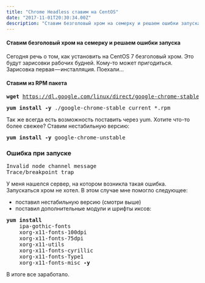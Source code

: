 ```yaml
---
title: "Chrome Headless ставим на CentOS"
date: "2017-11-01T20:30:34.00Z"
description: "Ставим безголовый хром на семерку и решаем ошибки запуска Сегодня речь о том, как установить на CentOS 7 безголовый хром. Это бу"
---
```


<!--kg-card-begin: html--><h4>Ставим безголовый хром на семерку и решаем ошибки запуска</h4>
<p>Сегодня речь о том, как установить на CentOS 7 безголовый хром. Это будут зарисовки рабочих будней. Кому-то может пригодиться. Зарисовка первая — инсталляция. Поехали…</p>
<h4>Ставим из RPM пакета</h4>
<pre><strong>wget</strong> <a href="https://dl.google.com/linux/direct/google-chrome-stable_current_x86_64.rpm" target="_blank" rel="noopener noreferrer">https://dl.google.com/linux/direct/google-chrome-stable_current_x86_64.rpm</a></pre>
<pre><strong>yum install -y</strong> ./google-chrome-stable_current_*.rpm</pre>
<p>Так же всегда есть возможность поставить через yum. Хотите что-то более свежее? Ставим нестабильную версию:</p>
<pre><strong>yum</strong> <strong>install -y</strong> google-chrome-unstable</pre>
<h3>Ошибка при запуске</h3>
<pre>Invalid node channel message<br>Trace/breakpoint trap</pre>
<p>У меня нашелся сервер, на котором возникла такая ошибка. Запускаться хром не хотел. В этом случае мне помогло следующее:</p>
<ul>
<li>поставил нестабильную версию (смотри выше)</li>
<li>поставил дополнительные модули и шрифты иксов:</li>
</ul>
<pre><strong>yum install</strong>  <br>    ipa-gothic-fonts <br>    xorg-x11-fonts-100dpi <br>    xorg-x11-fonts-75dpi <br>    xorg-x11-utils <br>    xorg-x11-fonts-cyrillic <br>    xorg-x11-fonts-Type1 <br>    xorg-x11-fonts-misc <strong>-y</strong></pre>
<p>В итоге все заработало.</p>
<!--kg-card-end: html-->

